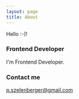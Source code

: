 ```yaml
---
layout: page
title: About
---
```


Hello :-)!

### Frontend Developer

I'm Frontend Developer.

### Contact me

[p.szelenberger@gmail.com](mailto:p.szelenberger@gmail.com)